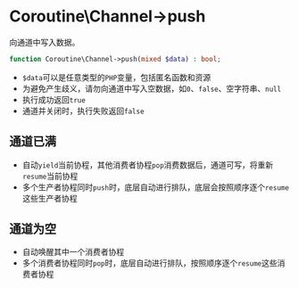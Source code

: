 # Coroutine\Channel->push

向通道中写入数据。

```php
function Coroutine\Channel->push(mixed $data) : bool;
```

* `$data`可以是任意类型的`PHP`变量，包括匿名函数和资源
* 为避免产生歧义，请勿向通道中写入空数据，如`0`、`false`、空字符串、`null`
* 执行成功返回`true`
* 通道并关闭时，执行失败返回`false`

通道已满
----
* 自动`yield`当前协程，其他消费者协程`pop`消费数据后，通道可写，将重新`resume`当前协程
* 多个生产者协程同时`push`时，底层自动进行排队，底层会按照顺序逐个`resume`这些生产者协程

通道为空
----
* 自动唤醒其中一个消费者协程
* 多个消费者协程同时`pop`时，底层自动进行排队，按照顺序逐个`resume`这些消费者协程

